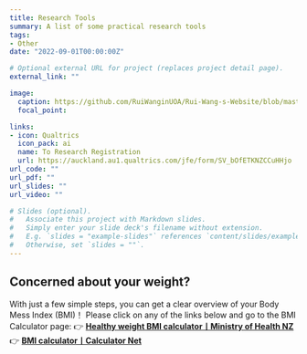 ```yaml
---
title: Research Tools
summary: A list of some practical research tools
tags:
- Other
date: "2022-09-01T00:00:00Z"

# Optional external URL for project (replaces project detail page).
external_link: ""

image:
  caption: https://github.com/RuiWanginUOA/Rui-Wang-s-Website/blob/master/content/project/example/featured_BMI.png
  focal_point:

links:
- icon: Qualtrics
  icon_pack: ai
  name: To Research Registration
  url: https://auckland.au1.qualtrics.com/jfe/form/SV_bOfETKNZCCuHHjo
url_code: ""
url_pdf: ""
url_slides: ""
url_video: ""

# Slides (optional).
#   Associate this project with Markdown slides.
#   Simply enter your slide deck's filename without extension.
#   E.g. `slides = "example-slides"` references `content/slides/example-slides.md`.
#   Otherwise, set `slides = ""`.
---
```


## Concerned about your weight?

With just a few simple steps, you can get a clear overview of your Body Mess Index (BMI)！
Please click on any of the links below and go to the BMI Calculator page:
👉 [**Healthy weight BMI calculator丨Ministry of Health NZ**](https://www.health.govt.nz/your-health/healthy-living/food-activity-and-sleep/healthy-weight-bmi-calculator)
👉 [**BMI calculator丨Calculator Net**](https://www.calculator.net/bmi-calculator.html)
